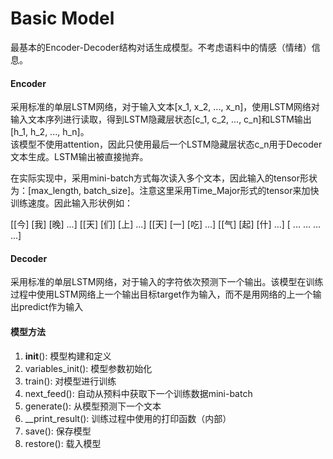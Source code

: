 # Basic Model
最基本的Encoder-Decoder结构对话生成模型。不考虑语料中的情感（情绪）信息。
#### Encoder
采用标准的单层LSTM网络，对于输入文本[x_1, x_2, ..., x_n]，使用LSTM网络对输入文本序列进行读取，得到LSTM隐藏层状态[c_1, c_2, ..., c_n]和LSTM输出[h_1, h_2, ..., h_n]。  
该模型不使用attention，因此只使用最后一个LSTM隐藏层状态c_n用于Decoder文本生成。LSTM输出被直接抛弃。

在实际实现中，采用mini-batch方式每次读入多个文本，因此输入的tensor形状为：[max_length, batch_size]。注意这里采用Time_Major形式的tensor来加快训练速度。因此输入形状例如：

[[今] [我] [晚] ...]
[[天] [们] [上] ...]
[[天] [一] [吃] ...]
[[气] [起] [什] ...]
[ ... ... ...  ...]

#### Decoder
采用标准的单层LSTM网络，对于输入的字符依次预测下一个输出。该模型在训练过程中使用LSTM网络上一个输出目标target作为输入，而不是用网络的上一个输出predict作为输入

#### 模型方法
1. __init__(): 模型构建和定义
2. variables_init(): 模型参数初始化
3. train(): 对模型进行训练
4. next_feed(): 自动从预料中获取下一个训练数据mini-batch
5. generate(): 从模型预测下一个文本
6. __print_result(): 训练过程中使用的打印函数（内部）
7. save(): 保存模型
8. restore(): 载入模型


